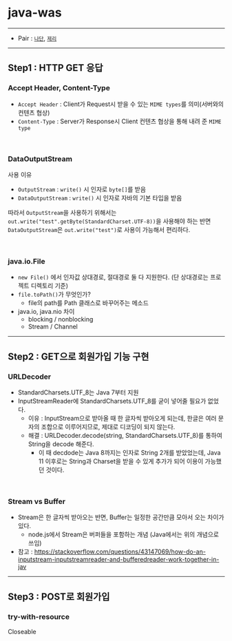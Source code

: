 # java-was

---

- Pair : [`나단`](https://github.com/nathan29849), [`제리`](https://github.com/jeremy0405)

---
## Step1 : HTTP GET 응답

### Accept Header, Content-Type

- `Accept Header` : Client가 Request시 받을 수 있는 `MIME types`를 의미(서버와의 컨텐츠 협상)
- `Content-Type` :  Server가 Response시 Client 컨텐츠 협상을 통해 내려 준 `MIME type`

<br>

### DataOutputStream

사용 이유
- `OutputStream` : `write()` 시 인자로 `byte[]`를 받음
- `DataOutputStream` : `write()` 시 인자로 자바의 기본 타입을 받음

따라서 `OutputStream`을 사용하기 위해서는 `out.write("test".getByte(StandardCharset.UTF-8))`을 사용해야 하는 반면 `DataOutputStream`은 `out.write("test")`로 사용이 가능해서 편리하다.

<br>

### java.io.File 

- `new File()` 에서 인자값 상대경로, 절대경로 둘 다 지원한다. (단 상대경로는 프로젝트 디렉토리 기준)
- `file.toPath()`가 무엇인가?
  - file의 path를 Path 클래스로 바꾸어주는 메소드 
- java.io, java.nio 차이
    - blocking / nonblocking
    - Stream / Channel

---

## Step2 : GET으로 회원가입 기능 구현

### URLDecoder
- StandardCharsets.UTF_8는 Java 7부터 지원
- InputStreamReader에 StandardCharsets.UTF_8를 굳이 넣어줄 필요가 없었다.
  - 이유 : InputStream으로 받아올 때 한 글자씩 받아오게 되는데, 한글은 여러 문자의 조합으로 이루어지므로, 제대로 디코딩이 되지 않는다.
  - 해결 : URLDecoder.decode(string, StandardCharsets.UTF_8)를 통하여 String을 decode 해준다.
    - 이 때 decdode는 Java 8까지는 인자로 String 2개를 받았었는데, Java 11 이후로는 String과 Charset을 받을 수 있게 추가가 되어 이용이 가능했던 것이다.

<br>

### Stream vs Buffer
- Stream은 한 글자씩 받아오는 반면, Buffer는 일정한 공간만큼 모아서 오는 차이가 있다.
  - node.js에서 Stream은 버퍼들을 포함하는 개념 (Java에서는 위의 개념으로 쓰임)
- 참고 : https://stackoverflow.com/questions/43147069/how-do-an-inputstream-inputstreamreader-and-bufferedreader-work-together-in-jav
---

## Step3 : POST로 회원가입

### try-with-resource

Closeable
